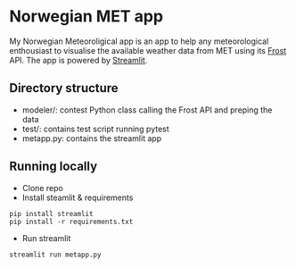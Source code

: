 # Norwegian MET app

My Norwegian Meteoroligical app is an app to help any meteorological enthousiast to visualise the available weather data from MET using its [Frost](https://frost.met.no/) API. The app is powered by [Streamlit](streamlit.io).

## Directory structure

* modeler/: contest Python class calling the Frost API and preping the data
* test/: contains test script running pytest 
* metapp.py: contains the streamlit app

## Running locally

* Clone repo
* Install steamlit & requirements
```
pip install streamlit
pip install -r requirements.txt 
```
* Run streamlit
```
streamlit run metapp.py
```